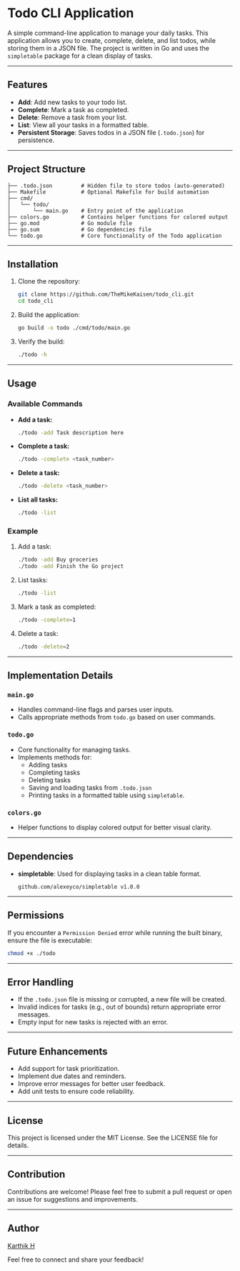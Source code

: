 # Todo CLI Application

A simple command-line application to manage your daily tasks. This application allows you to create, complete, delete, and list todos, while storing them in a JSON file. The project is written in Go and uses the `simpletable` package for a clean display of tasks.

---

## Features

- **Add**: Add new tasks to your todo list.
- **Complete**: Mark a task as completed.
- **Delete**: Remove a task from your list.
- **List**: View all your tasks in a formatted table.
- **Persistent Storage**: Saves todos in a JSON file (`.todo.json`) for persistence.

---

## Project Structure

```
├── .todo.json         # Hidden file to store todos (auto-generated)
├── Makefile           # Optional Makefile for build automation
├── cmd/
│   └── todo/
│       └── main.go    # Entry point of the application
├── colors.go          # Contains helper functions for colored output
├── go.mod             # Go module file
├── go.sum             # Go dependencies file
└── todo.go            # Core functionality of the Todo application

```

---

## Installation

1. Clone the repository:
    
    ```bash
    git clone https://github.com/TheMikeKaisen/todo_cli.git
    cd todo_cli
    
    ```
    
2. Build the application:
    
    ```bash
    go build -o todo ./cmd/todo/main.go
    
    ```
    
3. Verify the build:
    
    ```bash
    ./todo -h
    
    ```
    

---

## Usage

### Available Commands

- **Add a task:**
    
    ```bash
    ./todo -add Task description here
    
    ```
    
- **Complete a task:**
    
    ```bash
    ./todo -complete <task_number>
    
    ```
    
- **Delete a task:**
    
    ```bash
    ./todo -delete <task_number>
    
    ```
    
- **List all tasks:**
    
    ```bash
    ./todo -list
    
    ```
    

### Example

1. Add a task:
    
    ```bash
    ./todo -add Buy groceries
    ./todo -add Finish the Go project
    
    ```
    
2. List tasks:
    
    ```bash
    ./todo -list
    
    ```
    
3. Mark a task as completed:
    
    ```bash
    ./todo -complete=1
    
    ```
    
4. Delete a task:
    
    ```bash
    ./todo -delete=2
    
    ```
    

---

## Implementation Details

### `main.go`

- Handles command-line flags and parses user inputs.
- Calls appropriate methods from `todo.go` based on user commands.

### `todo.go`

- Core functionality for managing tasks.
- Implements methods for:
    - Adding tasks
    - Completing tasks
    - Deleting tasks
    - Saving and loading tasks from `.todo.json`
    - Printing tasks in a formatted table using `simpletable`.

### `colors.go`

- Helper functions to display colored output for better visual clarity.

---

## Dependencies

- **simpletable**: Used for displaying tasks in a clean table format.
    
    ```
    github.com/alexeyco/simpletable v1.0.0
    
    ```
    

---

## Permissions

If you encounter a `Permission Denied` error while running the built binary, ensure the file is executable:

```bash
chmod +x ./todo

```

---

## Error Handling

- If the `.todo.json` file is missing or corrupted, a new file will be created.
- Invalid indices for tasks (e.g., out of bounds) return appropriate error messages.
- Empty input for new tasks is rejected with an error.

---

## Future Enhancements

- Add support for task prioritization.
- Implement due dates and reminders.
- Improve error messages for better user feedback.
- Add unit tests to ensure code reliability.

---

## License

This project is licensed under the MIT License. See the LICENSE file for details.

---

## Contribution

Contributions are welcome! Please feel free to submit a pull request or open an issue for suggestions and improvements.

---

## Author

[Karthik H](https://x.com/Karthik_h_nair)

Feel free to connect and share your feedback!